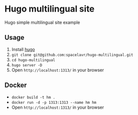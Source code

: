 # Hugo multilingual site
Hugo simple multilingual site example

## Usage
1. Install [hugo](https://github.com/gohugoio/hugo)
2. `git clone git@github.com:spacelavr/hugo-multilingual.git`
3. `cd hugo-multilingual`
4. `hugo server -D`
5.  Open `http://localhost:1313/` in your browser

## Docker
- `docker build -t hm .`
- `docker run -d -p 1313:1313 --name hm hm`
- Open `http://localhost:1313/` in your browser
